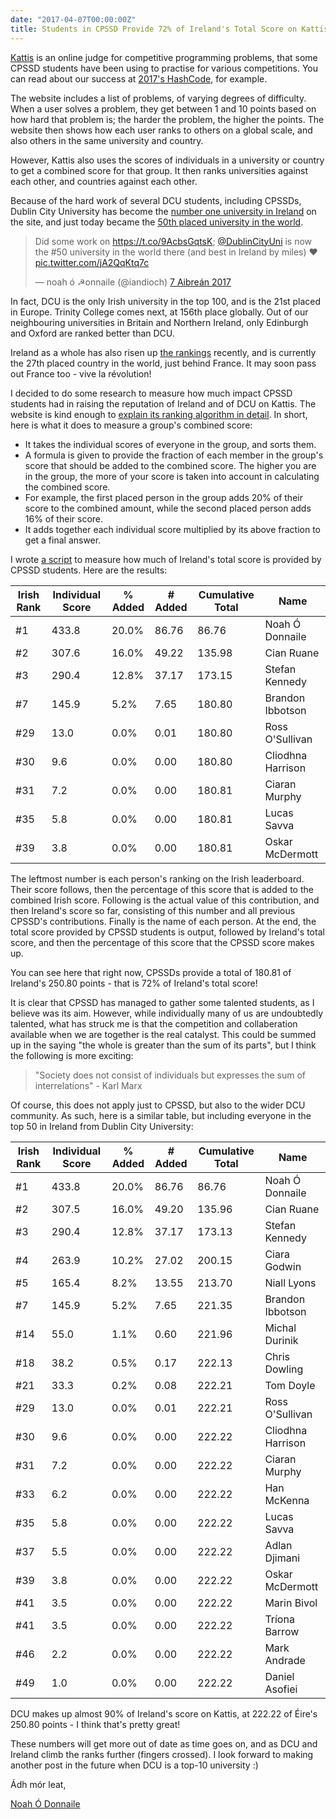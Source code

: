 ```yaml
---
date: "2017-04-07T00:00:00Z"
title: Students in CPSSD Provide 72% of Ireland's Total Score on Kattis
---
```


[Kattis][1] is an online judge for competitive programming
problems, that some CPSSD students have been using to practise for various
competitions. You can read about our success at [2017's HashCode][2],
for example.

The website includes a list of problems, of varying degrees of difficulty.
When a user solves a problem, they get between 1 and 10 points based on how
hard that problem is; the harder the problem, the higher the points. The
website then shows how each user ranks to others on a global scale, and also
others in the same university and country.

However, Kattis also uses the scores of individuals in a university or country
to get a combined score for that group. It then ranks universities against each
other, and countries against each other.

Because of the hard work of several DCU students, including CPSSDs, Dublin City
University has become the [number one university in Ireland][3] on the site, and
just today became the [50th placed university in the world][4].

<blockquote class="twitter-tweet" data-lang="ga"><p lang="en" dir="ltr">Did some work on <a href="https://t.co/9AcbsGqtsK">https://t.co/9AcbsGqtsK</a>; <a href="https://twitter.com/DublinCityUni">@DublinCityUni</a> is now the #50 university in the world there (and best in Ireland by miles) ❤️ <a href="https://t.co/jA2QqKtq7c">pic.twitter.com/jA2QqKtq7c</a></p>&mdash; noah ó ☭onnaile (@iandioch) <a href="https://twitter.com/iandioch/status/850157784851197952">7 Aibreán 2017</a></blockquote>
<script async src="//platform.twitter.com/widgets.js" charset="utf-8"></script>

In fact, DCU is the only Irish university in the top 100, and is the 21st placed
in Europe. Trinity College comes next, at 156th place globally. Out of our
neighbouring universities in Britain and Northern Ireland, only Edinburgh and
Oxford are ranked better than DCU.

Ireland as a whole has also risen up [the rankings][5] recently, and is
currently the 27th placed country in the world, just behind France. It may
soon pass out France too - vive la révolution!

I decided to do some research to measure how much impact CPSSD students had in
raising the reputation of Ireland and of DCU on Kattis. The website is kind
enough to [explain its ranking algorithm in detail][6]. In short, here is what
it does to measure a group's combined score:

- It takes the individual scores of everyone in the group, and sorts them.
- A formula is given to provide the fraction of each member in the group's score
  that should be added to the combined score. The higher you are in the group,
  the more of your score is taken into account in calculating the combined
  score.
- For example, the first placed person in the group adds 20% of their score to
  the combined amount, while the second placed person adds 16% of their score.
- It adds together each individual score multiplied by its above fraction to get
  a final answer.

I wrote [a script][7] to measure how much of Ireland's total score is provided
by CPSSD students. Here are the results:

Irish Rank|Individual Score|% Added|# Added|Cumulative Total|Name
---|---|---|---|---|---
#1|433.8|20.0%|86.76|86.76|Noah Ó Donnaile
#2|307.6|16.0%|49.22|135.98|Cian Ruane
#3|290.4|12.8%|37.17|173.15|Stefan Kennedy
#7|145.9|5.2%|7.65|180.80|Brandon Ibbotson
#29|13.0|0.0%|0.01|180.80|Ross O'Sullivan
#30|9.6|0.0%|0.00|180.80|Cliodhna Harrison
#31|7.2|0.0%|0.00|180.81|Ciaran Murphy
#35|5.8|0.0%|0.00|180.81|Lucas Savva
#39|3.8|0.0%|0.00|180.81|Oskar McDermott


The leftmost number is each person's ranking on the Irish leaderboard. Their
score follows, then the percentage of this score that is added to the combined
Irish score. Following is the actual value of this contribution, and then
Ireland's score so far, consisting of this number and all previous CPSSD's
contributions. Finally is the name of each person. At the end, the total score
provided by CPSSD students is output, followed by Ireland's total score, and
then the percentage of this score that the CPSSD score makes up.

You can see here that right now, CPSSDs provide a total of 180.81 of Ireland's
250.80 points - that is 72% of Ireland's total score!

It is clear that CPSSD has managed to gather some talented students, as I
believe was its aim. However, while individually many of us are undoubtedly
talented, what has struck me is that the competition and collaberation available
when we are together is the real catalyst. This could be summed up in the saying
"the whole is greater than the sum of its parts", but I think the following is
more exciting:

> "Society does not consist of individuals but expresses the sum of
> interrelations" - Karl Marx

Of course, this does not apply just to CPSSD, but also to the wider DCU
community. As such, here is a similar table, but including everyone in the top
50 in Ireland from Dublin City University:

Irish Rank|Individual Score|% Added|# Added|Cumulative Total|Name
---|---|---|---|---|---
#1|433.8|20.0%|86.76|86.76|Noah Ó Donnaile
#2|307.5|16.0%|49.20|135.96|Cian Ruane
#3|290.4|12.8%|37.17|173.13|Stefan Kennedy
#4|263.9|10.2%|27.02|200.15|Ciara Godwin
#5|165.4|8.2%|13.55|213.70|Niall Lyons
#7|145.9|5.2%|7.65|221.35|Brandon Ibbotson
#14|55.0|1.1%|0.60|221.96|Michal Durinik
#18|38.2|0.5%|0.17|222.13|Chris Dowling
#21|33.3|0.2%|0.08|222.21|Tom Doyle
#29|13.0|0.0%|0.01|222.21|Ross O'Sullivan
#30|9.6|0.0%|0.00|222.22|Cliodhna Harrison
#31|7.2|0.0%|0.00|222.22|Ciaran Murphy
#33|6.2|0.0%|0.00|222.22|Han McKenna
#35|5.8|0.0%|0.00|222.22|Lucas Savva
#37|5.5|0.0%|0.00|222.22|Adlan Djimani
#39|3.8|0.0%|0.00|222.22|Oskar McDermott
#41|3.5|0.0%|0.00|222.22|Marin Bivol
#41|3.5|0.0%|0.00|222.22|Tríona Barrow
#46|2.2|0.0%|0.00|222.22|Mark Andrade
#49|1.0|0.0%|0.00|222.22|Daniel Asofiei


DCU makes up almost 90% of Ireland's score on Kattis, at 222.22 of Éire's
250.80 points - I think that's pretty great!

These numbers will get more out of date as time goes on, and as DCU and Ireland
climb the ranks further (fingers crossed). I look forward to making another post
in the future when DCU is a top-10 university :)

Ádh mór leat,

[Noah Ó Donnaile][8]

[1]: https://open.kattis.com
[2]: /blog/2017-hashcode
[3]: https://open.kattis.com/countries/IRL
[4]: https://open.kattis.com/ranklist/universities
[5]: https://open.kattis.com/ranklist/countries
[6]: https://open.kattis.com/help/ranklist
[7]: https://gist.github.com/iandioch/ac633cf2e130b050ee1f6a7a565b6da2
[8]: http://noah.needs.money
